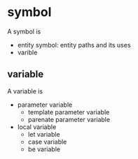 # symbol

A symbol is
- entity symbol: entity paths and its uses
- varible

## variable

A variable is
- parameter variable
    - template parameter variable
    - parenate parameter variable
- local variable
    - let variable
    - case variable
    - be variable